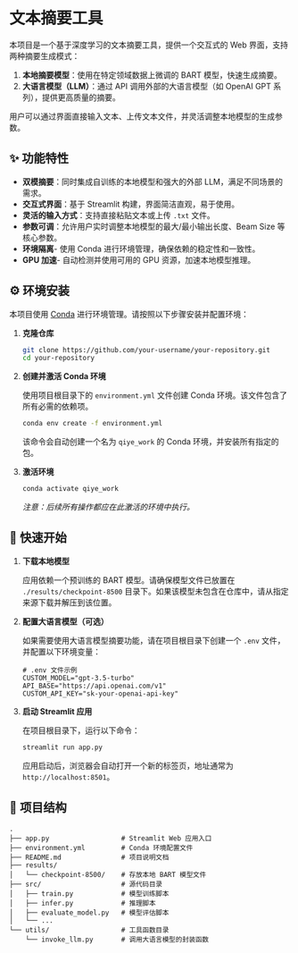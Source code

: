 # 文本摘要工具

本项目是一个基于深度学习的文本摘要工具，提供一个交互式的 Web 界面，支持两种摘要生成模式：

1.  **本地摘要模型**：使用在特定领域数据上微调的 BART 模型，快速生成摘要。
2.  **大语言模型（LLM）**：通过 API 调用外部的大语言模型（如 OpenAI GPT 系列），提供更高质量的摘要。

用户可以通过界面直接输入文本、上传文本文件，并灵活调整本地模型的生成参数。

## ✨ 功能特性

- **双模摘要**：同时集成自训练的本地模型和强大的外部 LLM，满足不同场景的需求。
- **交互式界面**：基于 Streamlit 构建，界面简洁直观，易于使用。
- **灵活的输入方式**：支持直接粘贴文本或上传 `.txt` 文件。
- **参数可调**：允许用户实时调整本地模型的最大/最小输出长度、Beam Size 等核心参数。
- **环境隔离**- 使用 Conda 进行环境管理，确保依赖的稳定性和一致性。
- **GPU 加速**- 自动检测并使用可用的 GPU 资源，加速本地模型推理。

## ⚙️ 环境安装

本项目使用 [Conda](https://docs.conda.io/en/latest/miniconda.html) 进行环境管理。请按照以下步骤安装并配置环境：

1.  **克隆仓库**

    ```bash
    git clone https://github.com/your-username/your-repository.git
    cd your-repository
    ```

2.  **创建并激活 Conda 环境**

    使用项目根目录下的 `environment.yml` 文件创建 Conda 环境。该文件包含了所有必需的依赖项。

    ```bash
    conda env create -f environment.yml
    ```

    该命令会自动创建一个名为 `qiye_work` 的 Conda 环境，并安装所有指定的包。

3.  **激活环境**

    ```bash
    conda activate qiye_work
    ```
    *注意：后续所有操作都应在此激活的环境中执行。*

## 🚀 快速开始

1.  **下载本地模型**

    应用依赖一个预训练的 BART 模型。请确保模型文件已放置在 `./results/checkpoint-8500` 目录下。如果该模型未包含在仓库中，请从指定来源下载并解压到该位置。

2.  **配置大语言模型（可选）**

    如果需要使用大语言模型摘要功能，请在项目根目录下创建一个 `.env` 文件，并配置以下环境变量：

    ```env
    # .env 文件示例
    CUSTOM_MODEL="gpt-3.5-turbo"
    API_BASE="https://api.openai.com/v1"
    CUSTOM_API_KEY="sk-your-openai-api-key"
    ```

3.  **启动 Streamlit 应用**

    在项目根目录下，运行以下命令：

    ```bash
    streamlit run app.py
    ```

    应用启动后，浏览器会自动打开一个新的标签页，地址通常为 `http://localhost:8501`。

## 📂 项目结构

```
.
├── app.py                  # Streamlit Web 应用入口
├── environment.yml         # Conda 环境配置文件
├── README.md               # 项目说明文档
├── results/
│   └── checkpoint-8500/    # 存放本地 BART 模型文件
├── src/                    # 源代码目录
│   ├── train.py            # 模型训练脚本
│   ├── infer.py            # 推理脚本
│   ├── evaluate_model.py   # 模型评估脚本
│   └── ...
└── utils/                  # 工具函数目录
    └── invoke_llm.py       # 调用大语言模型的封装函数
```

